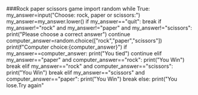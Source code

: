 ###Rock paper scissors game
import random
while True:
    my_answer=input("Choose: rock, paper or scissors:")
    my_answer=my_answer.lower()
    if my_answer=="quit":
        break
    if my_answer!="rock" and my_answer!="paper" and my_answer!="scissors":
        print("Please choose a correct answer")
        continue
    computer_answer=random.choice(["rock","paper","scissors"])
    print(f"Computer choice:{computer_answer}")
    if my_answer==computer_answer:
        print("You tied")
        continue
    elif my_answer=="paper" and computer_answer=="rock":
        print("You Win")
        break
    elif my_answer=="rock" and computer_answer=="scissors":
        print("You Win")
        break
    elif my_answer=="scissors" and computer_answer=="paper":
        print("You Win")
        break
    else:
        print("You lose.Try again"
